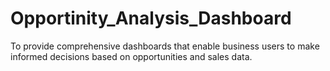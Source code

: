 # Opportinity_Analysis_Dashboard
To provide comprehensive dashboards that enable business users to make informed decisions based on opportunities and sales data.
